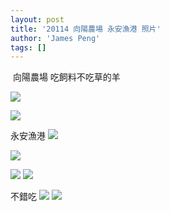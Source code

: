```yaml
---
layout: post
title: '20114 向陽農場 永安漁港 照片'
author: 'James Peng'
tags: []
---
```


 向陽農場
吃飼料不吃草的羊

[![](http://3.bp.blogspot.com/-iK6Yh8Ltil0/U4pottG4vII/AAAAAAAAY5E/bMjh9H7fg10/w649-h865-no/1+-+21)](http://3.bp.blogspot.com/-iK6Yh8Ltil0/U4pottG4vII/AAAAAAAAY5E/bMjh9H7fg10/w649-h865-no/1+-+21)
  
[![](http://3.bp.blogspot.com/-lnC8oz_JzdM/U4potgDEWKI/AAAAAAAAY5M/tC3u1VQsz1s/w649-h865-no/1+-+22)](http://3.bp.blogspot.com/-lnC8oz_JzdM/U4potgDEWKI/AAAAAAAAY5M/tC3u1VQsz1s/w649-h865-no/1+-+22)
  
  
永安漁港
[![](http://4.bp.blogspot.com/-iwK4vjir5f4/U4potgyBtfI/AAAAAAAAY3s/APMBjYBA8eg/w1153-h865-no/1+-+5)](http://4.bp.blogspot.com/-iwK4vjir5f4/U4potgyBtfI/AAAAAAAAY3s/APMBjYBA8eg/w1153-h865-no/1+-+5)
  
[![](http://3.bp.blogspot.com/-1wUMdf7yGGo/U4potg7aoVI/AAAAAAAAY3c/ts6cMZecCLg/w1153-h865-no/1+-+2)](http://3.bp.blogspot.com/-1wUMdf7yGGo/U4potg7aoVI/AAAAAAAAY3c/ts6cMZecCLg/w1153-h865-no/1+-+2)
  
[![](http://1.bp.blogspot.com/-zCSWt438d3s/U4potmDfz-I/AAAAAAAAY1k/u9lukhZi59k/w1153-h865-no/1+-+3)](http://1.bp.blogspot.com/-zCSWt438d3s/U4potmDfz-I/AAAAAAAAY1k/u9lukhZi59k/w1153-h865-no/1+-+3)
[![](http://3.bp.blogspot.com/-dC7_W9m8xLQ/U4potiLhSiI/AAAAAAAAY2k/XyHy0_sn5DM/w1153-h865-no/1+-+4)](http://3.bp.blogspot.com/-dC7_W9m8xLQ/U4potiLhSiI/AAAAAAAAY2k/XyHy0_sn5DM/w1153-h865-no/1+-+4)
  
  
不錯吃
[![](http://1.bp.blogspot.com/-BMpDY5gr32Y/U4pots780uI/AAAAAAAAY2s/gE6LQ06LUys/w1153-h865-no/1+-+17)](http://1.bp.blogspot.com/-BMpDY5gr32Y/U4pots780uI/AAAAAAAAY2s/gE6LQ06LUys/w1153-h865-no/1+-+17)
[![](http://1.bp.blogspot.com/-9Q5aIAYVLyM/U4potsXxZPI/AAAAAAAAY4M/G71I9-wq5RM/w1153-h865-no/1+-+13)](http://1.bp.blogspot.com/-9Q5aIAYVLyM/U4potsXxZPI/AAAAAAAAY4M/G71I9-wq5RM/w1153-h865-no/1+-+13)
  
